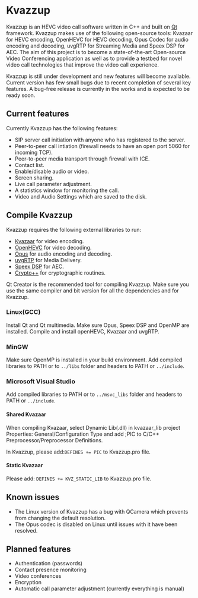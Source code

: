 Kvazzup
=======

Kvazzup is an HEVC video call software written in C++ and built on [Qt](https://www.qt.io/) framework. Kvazzup makes use of the following open-source tools: Kvazaar for HEVC encoding, OpenHEVC for HEVC decoding, Opus Codec for audio encoding and decoding, uvgRTP for Streaming Media and Speex DSP for AEC. The aim of this project is to become a state-of-the-art Open-source Video Conferencing application as well as to provide a testbed for novel video call technologies that improve the video call experience.

Kvazzup is still under development and new features will become available. Current version has few small bugs due to recent completion of several key features. A bug-free release is currently in the works and is expected to be ready soon.

## Current features 

Currently Kvazzup has the following features:
- SIP server call initiation with anyone who has registered to the server.
- Peer-to-peer call intiation (firewall needs to have an open port 5060 for incoming TCP).
- Peer-to-peer media transport through firewall with ICE.
- Contact list.
- Enable/disable audio or video.
- Screen sharing.
- Live call parameter adjustment. 
- A statistics window for monitoring the call.
- Video and Audio Settings which are saved to the disk.


## Compile Kvazzup

Kvazzup requires the following external libraries to run: 
- [Kvazaar](https://github.com/ultravideo/kvazaar) for video encoding.
- [OpenHEVC](https://github.com/OpenHEVC/openHEVC) for video decoding.
- [Opus](http://opus-codec.org/) for audio encoding and decoding.
- [uvgRTP](https://github.com/ultravideo/uvgRTP) for Media Delivery.
- [Speex DSP](https://www.speex.org/) for AEC.
- [Crypto++](https://www.cryptopp.com/) for cryptographic routines.

Qt Creator is the recommended tool for compiling Kvazzup. Make sure you use the same compiler and bit version for all the dependencies and for Kvazzup.

### Linux(GCC)

Install Qt and Qt multimedia. Make sure Opus, Speex DSP and OpenMP are installed. Compile and install openHEVC, Kvazaar and uvgRTP.

### MinGW

Make sure OpenMP is installed in your build environment. Add compiled libraries to PATH or to `../libs` folder and headers to PATH or `../include`.

### Microsoft Visual Studio

Add compiled libraries to PATH or to `../msvc_libs` folder and headers to PATH or `../include`.

#### Shared Kvazaar

When compiling Kvazaar, select Dynamic Lib(.dll) in kvazaar_lib project Properties: General/Configuration Type and add ;PIC to C/C++ Preprocessor/Preprocessor Definitions. 

In Kvazzup, please add:`DEFINES += PIC` to Kvazzup.pro file. 

#### Static Kvazaar

Please add: `DEFINES += KVZ_STATIC_LIB` to Kvazzup.pro file.

## Known issues

- The Linux version of Kvazzup has a bug with QCamera which prevents from changing the default resolution. 
- The Opus codec is disabled on Linux until issues with it have been resolved.


## Planned features

- Authentication (passwords)
- Contact presence monitoring
- Video conferences
- Encryption
- Automatic call parameter adjustment (currently everything is manual)
